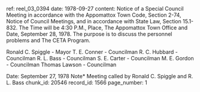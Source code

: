 ref: reel_03_0394
date: 1978-09-27
content: Notice of a Special Council Meeting in accordance with the Appomattox Town Code, Section 2-74, Notice of Council Meetings, and in accordance with State Law, Section 15.1-832. The Time will be 4:30 P.M., Place, The Appomattox Town Office and Date, September 28, 1978. The purpose is to discuss the personnel problems and The CETA Program.

Ronald C. Spiggle - Mayor
T. E. Conner - Councilman
R. C. Hubbard - Councilman
R. L. Bass - Councilman
S. E. Carter - Councilman
M. E. Gordon - Councilman
Thomas Lawson - Councilman

Date: September 27, 1978
Note* Meeting called by Ronald C. Spiggle and R. L. Bass
chunk_id: 20546
record_id: 1566
page_number: 1

